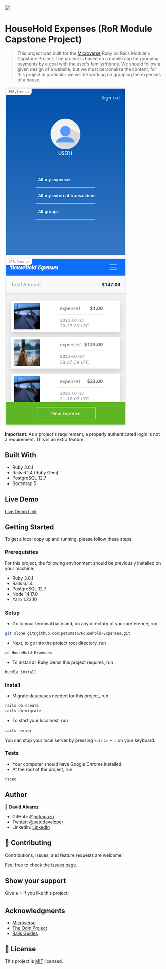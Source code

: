 ![](https://img.shields.io/badge/Microverse-blueviolet)

# HouseHold Expenses (RoR Module Capstone Project)

> This project was built for the [Microverse](https://www.microverse.org/) Ruby on Rails Module's Capstone Project. The project is based on a mobile app for grouping payments by a goal with the user's family/friends. We should follow a given design of a website, but we must personalize the content, for this project in particular we will be working on grouping the expenses of a house.

![screenshot](./docs/screenshot1.png)
![screenshot](./docs/screenshot2.png)

**Important**: As a project's requirement, a properly authenticated login is not a requirement. This is an extra feature.

## Built With

- Ruby 3.0.1
- Rails 6.1.4 (Ruby Gem)
- PostgreSQL 12.7
- Bootstrap 5

## Live Demo

[Live Demo Link]('https://nameless-fortress-27608.herokuapp.com/')

## Getting Started

To get a local copy up and running, please follow these steps:

### Prerequisites

For this project, the following environment should be previously installed on your machine:

- Ruby 3.0.1
- Rails 6.1.4
- PostgreSQL 12.7
- Node 14.17.0
- Yarn 1.22.10

### Setup

- Go to your terminal bash and, on any directory of your preference, run

```sh
git clone git@github.com:petumazo/Household-Expenses.git
```

- Next, to go into the project root directory, run

```sh
cd HouseHold-Expenses
```

- To install all Ruby Gems this project requires, run

```sh
bundle install
```

### Install

- Migrate databases needed for this project, run

```sh
rails db:create
rails db:migrate
```

- To start your localhost, run

```sh
rails server
```

You can stop your local server by pressing `<ctrl> + c` on your keyboard.

### Tests

- Your computer should have Google Chrome installed.
- At the root of the project, run

```sh
rspec
```

## Author

👤 **David Alvarez**

- GitHub: [@petumazo](https://github.com/petumazo)
- Twitter: [@petudeveloper](https://twitter.com/petudeveloper)
- LinkedIn: [LinkedIn](https://www.linkedin.com/in/david-alvarez-mazzo-777712143/)


## 🤝 Contributing

Contributions, issues, and feature requests are welcome!

Feel free to check the [issues page](https://github.com/petumazo/Household-Expenses/issues).

## Show your support

Give a ⭐️ if you like this project!

## Acknowledgments

- [Microverse](https://www.microverse.org/)
- [The Odin Project](https://www.theodinproject.com/)
- [Rails Guides](https://guides.rubyonrails.org/index.html)

## 📝 License

This project is [MIT](./LICENSE) licensed.